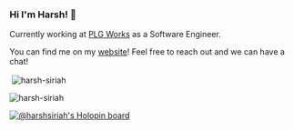 ### Hi I'm Harsh! 👋

Currently working at [PLG Works](https://plgworks.com/) as a Software Engineer.

You can find me on my [website](https://harshsiriah.xyz)! Feel free to reach out and we can have a chat!


<p>&nbsp;<img align="center" src="https://github-readme-stats.vercel.app/api?username=harsh-siriah&show_icons=true&theme=prussian" alt="harsh-siriah" /></p>

<p><img align="center" src="https://github-readme-streak-stats.herokuapp.com?user=harsh-siriah&theme=prussian&date_format=M%20j%5B%2C%20Y%5D" alt="harsh-siriah" /></p>


[![@harshsiriah's Holopin board](https://holopin.me/harshsiriah)](https://holopin.io/@harshsiriah)



